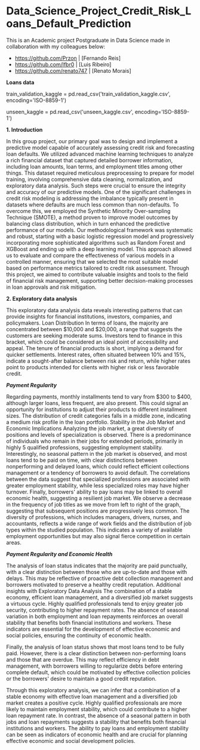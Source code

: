 # Data_Science_Project_Credit_Risk_Loans_Default_Prediction

This is an Academic project Postgraduate in Data Science made in collaboration with my colleagues below:

- https://github.com/Przon | [Fernando Reis]
- https://github.com/lfbr0 | [Luis Ribeiro]
- https://github.com/renato747 | [Renato Morais]

**Loans data**

train_validation_kaggle = pd.read_csv('train_validation_kaggle.csv', encoding='ISO-8859-1')

unseen_kaggle = pd.read_csv('unseen_kaggle.csv', encoding='ISO-8859-1')

**1. Introduction**

In this group project, our primary goal was to design and implement a predictive model capable of accurately assessing credit risk and forecasting loan defaults. We utilized advanced machine learning techniques to analyze a rich  financial dataset that captured detailed borrower information, including loan amounts, loan terms, and employment titles among other things. This dataset required meticulous preprocessing to prepare for model training, involving comprehensive data cleaning, normalization, and exploratory data analysis. Such steps were crucial to ensure the integrity and accuracy of our predictive models. One of the significant challenges in credit risk modeling is addressing the imbalance typically present in datasets where defaults are much less common than non-defaults. To overcome this, we employed the Synthetic Minority Over-sampling Technique (SMOTE), a method proven to improve model outcomes by balancing class distribution, which in turn enhanced the predictive performance of our models. Our methodological framework was systematic and robust, starting with a basic logistic regression model and progressively incorporating more sophisticated algorithms such as Random Forest and XGBoost and ending up with a deep learning model. This approach allowed us to evaluate and compare the effectiveness of various models in a controlled manner, ensuring that we selected the most suitable model based on performance metrics tailored to credit risk assessment. Through this project, we aimed to contribute valuable insights and tools to the field of financial risk management, supporting better decision-making processes in loan approvals and risk mitigation.

**2. Exploratory data analysis**

This exploratory data analysis data reveals interesting patterns that can provide insights for financial institutions, investors, companies, and policymakers. Loan Distribution In terms of loans, the majority are concentrated between $10,000 and $20,000, a range that suggests the customers are seeking moderate sums. Investors tend to finance in this bracket, which could be considered an ideal point of accessibility and appeal. The tenure of financial products is short, implying a demand for quicker settlements. Interest rates, often situated between 10% and 15%, indicate a sought-after balance between risk and return, while higher rates point to products intended for clients with higher risk or less favorable credit.

**_Payment Regularity_**

Regarding payments, monthly installments tend to vary from $300 to $400, although larger loans, less frequent, are also present. This could signal an opportunity for institutions to adjust their products to different installment sizes. The distribution of credit categories falls in a middle zone, indicating a medium risk profile in the loan portfolio. Stability in the Job Market and Economic Implications Analyzing the job market, a great diversity of positions and levels of specialization is observed. There is a predominance of individuals who remain in their jobs for extended periods, primarily in highly 5 qualified professions, suggesting employment stability. Interestingly, no seasonal pattern in the job market is observed, and most loans tend to be paid on time, with clear distinctions between nonperforming and delayed loans, which could reflect efficient collections management or a tendency of borrowers to avoid default.
The correlations between the data suggest that specialized professions are associated with greater employment stability, while less specialized roles may have higher turnover. Finally, borrowers' ability to pay loans may be linked to overall economic health, suggesting a resilient job market.
We observe a decrease in the frequency of job titles as we move from left to right of the graph, suggesting that subsequent positions are progressively less common. The diversity of professions, which includes managers, drivers, nurses, and accountants, reflects a wide range of work fields and the distribution of job types within the studied population. This indicates a variety of available employment opportunities but may also signal fierce competition in certain areas.

**_Payment Regularity and Economic Health_**

The analysis of loan status indicates that the majority are paid punctually, with a clear distinction between those who are up-to-date and those with delays. This may be reflective of proactive debt collection management and borrowers motivated to preserve a healthy credit reputation. Additional insights with Exploratory Data Analysis The combination of a stable economy, efficient loan management, and a diversified job market suggests a virtuous cycle. Highly qualified professionals tend to enjoy greater job security, contributing to higher repayment rates. The absence of seasonal variation in both employment and loan repayments reinforces an overall stability that benefits both financial institutions and workers. These indicators are essential for the development of effective economic and social policies, ensuring the continuity of economic health.

Finally, the analysis of loan status shows that most loans tend to be fully paid. However, there is a clear distinction between non-performing loans and those that are overdue. This may reflect efficiency in debt management, with borrowers willing to regularize debts before entering complete default, which could be motivated by effective collection policies or the borrowers' desire to maintain a good credit reputation.

Through this exploratory analysis, we can infer that a combination of a stable economy with effective loan management and a diversified job market creates a positive cycle. Highly qualified professionals are more likely to maintain employment stability, which could contribute to a higher loan repayment rate. In contrast, the absence of a seasonal pattern in both jobs and loan repayments suggests a stability that benefits both financial institutions and workers. The ability to pay loans and employment stability can be seen as indicators of economic health and are crucial for planning effective economic and social development policies.
